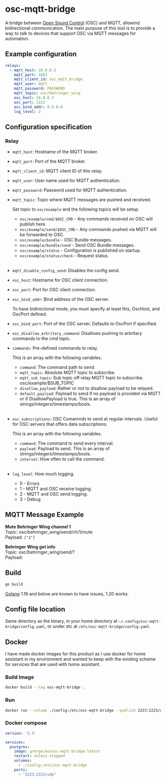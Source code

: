 # osc-mqtt-bridge
A bridge between [Open Sound Control](https://en.wikipedia.org/wiki/Open_Sound_Control) (OSC) and MQTT, allowind bidirectional communication. The main purpose of this tool is to provide a way to talk to devices that support OSC via MQTT messages for automation.

## Example configuration
```yaml
relays:
  - mqtt_host: 10.0.0.2
    mqtt_port: 1883
    mqtt_client_id: osc_mqtt_bridge
    mqtt_user: mqtt
    mqtt_password: PASSWORD
    mqtt_topic: osc/behringer_wing
    osc_host: 10.0.0.3
    osc_port: 2223
    osc_bind_addr: 0.0.0.0
    log_level: 2
```

## Configuration specification

### Relay
- `mqtt_host`: Hostname of the MQTT broker.
- `mqtt_port`: Port of the MQTT broker.
- `mqtt_client_id`: MQTT client ID of this relay.
- `mqtt_user`: User name used for MQTT authentication.
- `mqtt_password`: Password used for MQTT authentication.
- `mqtt_topic`: Topic where MQTT messages are pushed and received.

    Set topic to `osc/example` and the following topics will be setup.
    - `osc/example/cmd/$OSC_CMD` - Any commands received on OSC will publish here.
    - `osc/example/send/$OSC_CMD` - Any commands pushed via MQTT will be forwarded to OSC.
    - `osc/example/bundle` - OSC Bundle messages.
    - `osc/example/bundle/send` - Send OSC Bundle messages.
    - `osc/example/status` - Configuration is published on startup.
    - `osc/example/status/check` - Request status.
<br/><br/>

- `mqtt_disable_config_send`: Disables the config send.
- `osc_host`: Hostname for OSC client connection.
- `osc_port`: Port for OSC client connection.
- `osc_bind_addr`: Bind address of the OSC server.

    To have bidirectional mode, you must specify at least this, OscHost, and OscPort defined.

- `osc_bind_port`: Port of the OSC server. Defaults to OscPort if specified.
- `osc_disallow_arbritary_command`: Disallows pushing to arbritary commands to the cmd topic.
- `commands`: Pre-defined commands to relay.

    This is an array with the following variables.

    - `command`: The command path to send.
    - `mqtt_topic`: Absolute MQTT topic to subscribe.
    - `mqtt_sub_topic`: Sub topic off relay MQTT topic to subscribe.
        osc/example/$SUB_TOPIC
    - `disallow_payload`: Rather or not to disallow payload to be relayed.
    - `default_payload`: Payload to send if no payload is provided via MQTT or if DisallowPayload is true. This is an array of strings/integers/timestamps/bools.
<br/><br/>

- `osc_subscriptions`: OSC Comamnds to send at regular intervals. Useful for OSC servers that offers data subscriptions.

    This is an array with the following variables.

    - `command`: The command to send every interval.
    - `payload`: Payload to send. This is an array of strings/integers/timestamps/bools.
    - `interval`: How often to call the command.
<br/><br/>

- `log_level`: How much logging.

    - 0 - Errors
    - 1 - MQTT and OSC receive logging.
    - 2 - MQTT and OSC send logging.
    - 3 - Debug

## MQTT Message Example

**Mute Behringer Wing channel 1**<br/>
Topic: osc/behringer_wing/send/ch/1/mute<br/>
Payload: `["1"]`

**Behringer Wing get info**<br/>
Topic: osc/behringer_wing/send/?<br/>
Payload:

## Build

```bash
go build
```

[Golang](https://go.dev/) 1.19 and below are known to have issues, 1.20 works.

## Config file location

Same directory as the binary, in your home directory at `~/.config/osc-mqtt-bridge/config.yaml`, or under etc at `/etc/osc-mqtt-bridge/config.yaml`.

## Docker
I have made docker images for this product as I use docker for home assistant in my environment and wanted to keep with the existing scheme for services that are used with home assistant.

### Build Image
```bash
docker build --tag osc-mqtt-bridge .
```

### Run
```bash
docker run --volume ./config:/etc/osc-mqtt-bridge --publish 2223:2223/udp osc-mqtt-bridge
```

### Docker compose
```yaml
version: '2.3'

services:
  postgres:
    image: grmrgecko/osc-mqtt-bridge:latest
    restart: unless-stopped
    volumes:
      - ./config:/etc/osc-mqtt-bridge
    ports:
      - "2223:2223/udp"
```
